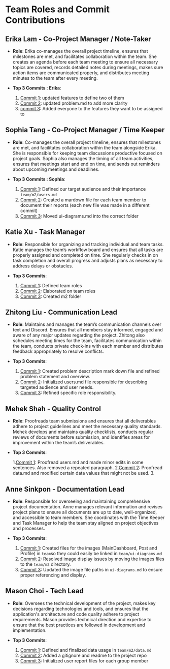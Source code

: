 # Team Roles and Commit Contributions

## Erika Lam  - Co-Project Manager / Note-Taker
- **Role**: Erika co-manages the overall project timeline, ensures that milestones are met, and facilitates collaboration within the team. She creates an agenda before each team meeting to ensure all necessary topics are covered, records detailed notes during meetings, makes sure action items are communicated properly, and distributes meeting minutes to the team after every meeting.


- **Top 3 Commits : Erika**:
  1. [Commit 1](https://github.com/sophiatangg/CS326Team26/commit/164c052847b3758280e0e74196ff704eb3167213): updated features to define two of them
  2. [Commit 2](https://github.com/sophiatangg/CS326Team26/commit/61bf69fc92dd84f2d56da8b901a4074d51d412f0): updated problem.md to add more clarity
  3. [commit 3](https://github.com/sophiatangg/CS326Team26/commit/50c8517807bb8b8e342a37a5522a371f6bff7976): Added everyone to the features they want to be assigned to

## Sophia Tang - Co-Project Manager / Time Keeper
- **Role**: Co-manages the overall project timeline, ensures that milestones are met, and facilitates collaboration within the team alongside Erika. She is responsible for keeping team discussions productive focused on project goals. Sophia also manages the timing of all team activities, ensures that meetings start and end on time, and sends out reminders about upcoming meetings and deadlines.

- **Top 3 Commits : Sophia**:
  1. [Commit 1](https://github.com/sophiatangg/CS326Team26/commit/1d2cc991eb0bd3c60535b1777786ad1c4f0def92): Defined our target audience and their importance `team/m2/users.md`
  2. [Commit 2](https://github.com/sophiatangg/CS326Team26/commit/b7d64b6acf6fffab0e15cd80240762dd8dd6a480): Created a mardown file for each team member to document their reports (each new file was made in a different commit)
  3. [Commit 3](https://github.com/sophiatangg/CS326Team26/commit/e359efca76dc496a1d2dfe0317299702bdf4b559): Moved ui-diagrams.md into the correct folder

## Katie Xu - Task Manager
- **Role**: Responsible for organizing and tracking individual and team tasks. Katie manages the team’s workflow board and ensures that all tasks are properly assigned and completed on time. She regularly checks in on task completion and overall progress and adjusts plans as necessary to address delays or obstacles.

- **Top 3 Commits**:
  1. [Commit 1](https://github.com/sophiatangg/CS326Team26/commit/50283695bf3d3a74b4379b08d4e2c08cc684a85d): Defined team roles
  2. [Commit 2](https://github.com/sophiatangg/CS326Team26/commit/5276ba95276607d48b787a025a968646d90a3747): Elaborated on team roles
  3. [Commit 3](https://github.com/sophiatangg/CS326Team26/commit/7bd4f6f36b91b95ad18d88aa8add45722fa270cb): Created m2 folder

## Zhitong Liu - Communication Lead
- **Role**: Maintains and manages the team’s communication channels over text and Discord. Ensures that all members stay informed, engaged and aware of any major updates regarding the project. Zhitong also schedules meeting times for the team, facilitates communication within the team, conducts private check-ins with each member and distributes feedback appropriately to resolve conflicts.

- **Top 3 Commits**:
  1. [Commit 1](https://github.com/sophiatangg/CS326Team26/commit/494e08f9c93c8877b11a624cf08484e4e6f24f77): Created problem description mark down file and refined problem statement and overview.
  2. [Commit 2](https://github.com/sophiatangg/CS326Team26/commit/57d9b8f13effca6f5c6ab8b6830ac9ca4888ae19): Initialized users.md file responsible for describing targeted audience and user needs.
  3. [Commit 3](https://github.com/sophiatangg/CS326Team26/commit/1507d841495881f6d4d420e21d7ba10f113e365c): Refined specific role responsibility.

## Mehek Shah - Quality Control
- **Role**: Proofreads team submissions and ensures that all deliverables adhere to project guidelines and meet the necessary quality standards. Mehek develops and maintains quality checklists, conducts regular reviews of documents before submission, and identifies areas for improvement within the team’s deliverables. 

- **Top 3 Commits**:
  
  1.[Commit 1](https://github.com/sophiatangg/CS326Team26/commit/2e23a7385c2b8e7e90ed5caadd85197adf84a2ee): Proofread users.md and made minor edits in some sentences. Also removed a repeated paragraph.
  2.[Commit 2](https://github.com/sophiatangg/CS326Team26/pull/10/commits/73125b3af62f981cbcff168ed414e53bf1061f19): Proofread data.md and modified certain data values that might not be used.
  3.

## Anne Sinkpon - Documentation Lead
- **Role**: Responsible for overseeing and maintaining comprehensive project documentation. Anne manages relevant information and revises project plans to ensure all documents are up to date, well-organized, and accessible to team members. She coordinates with the Time Keeper and Task Manager to help the team stay aligned on project objectives and processes.


- **Top 3 Commits**:
  1. [Commit 1](https://github.com/sophiatangg/CS326Team26/commit/8819766545965c269c54a7d9a8043827d8b3589a): Created files for the images (MainDashboard, Post and Profile) in `team`so they could easily be linked in `team/ui-diagrams.md`
  2. [Commit 2](https://github.com/sophiatangg/CS326Team26/commit/2a19df3075743f73fb67cd4c3020d5b9388cdeab): Resolved image display issues by moving the images files to the `team/m2` directory.
  3. [Commit 3](https://github.com/sophiatangg/CS326Team26/commit/effc6a7111f80f2eaa48261caa94097c8c6d800b): Updated the image file paths in `ui-diagrams.md` to ensure proper referencing and display.

## Mason Choi - Tech Lead
- **Role**: Oversees the technical development of the project, makes key decisions regarding technologies and tools, and ensures that the application's architecture and code quality adhere to project requirements. Mason provides technical direction and expertise to ensure that the best practices are followed in development and implementation.


- **Top 3 Commits**:
  1. [Commit 1](https://github.com/sophiatangg/CS326Team26/commit/3e5cb94c2a28b0bd380c473130ec0672f4eb2a2a): Defined and finalized data usage in `team/m2/data.md`
  2. [Commit 2](https://github.com/sophiatangg/CS326Team26/commit/da5616c0a0b835dca6f0ebba3a015b56a0294b54): Added a gitignore and readme to the project repo
  3. [Commit 3](https://github.com/sophiatangg/CS326Team26/commit/cbd2ca78918d639a7aadf8259357844c0593a01b): Initialized user report files for each group member
